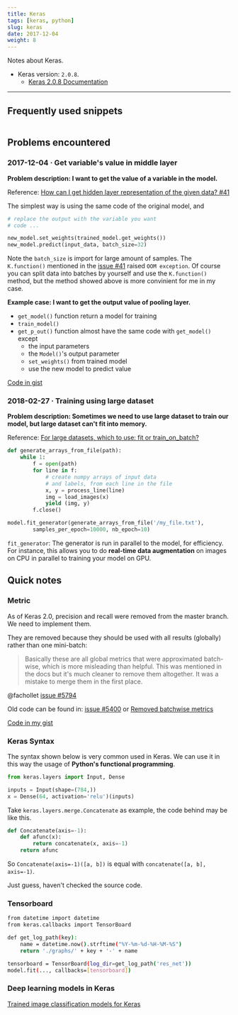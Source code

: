 ```yaml
---
title: Keras
tags: [keras, python]
slug: keras
date: 2017-12-04
weight: 8
---
```


Notes about Keras.

- Keras version: `2.0.8`.
    - [Keras 2.0.8 Documentation](https://faroit.github.io/keras-docs/2.0.8/)

---

## Frequently used snippets

``` py

```

## Problems encountered

### 2017-12-04 · Get variable's value in middle layer

**Problem description: I want to get the value of a variable in the model.**

Reference: [How can I get hidden layer representation of the given data? #41](https://github.com/fchollet/keras/issues/41)

The simplest way is using the same code of the original model, and

``` py
# replace the output with the variable you want
# code ...

new_model.set_weights(trained_model.get_weights())
new_model.predict(input_data, batch_size=32)
```

Note the `batch_size` is import for large amount of samples. The `K.function()` mentioned in the [issue #41](https://github.com/fchollet/keras/issues/41) raised `OOM exception`. Of course you can split data into batches by yourself and use the `K.function()` method, but the method showed above is more convinient for me in my case.

<!--more-->

**Example case: I want to get the output value of pooling layer.**

- `get_model()` function return a model for training
- `train_model()`
- `get_p_out()` function almost have the same code with `get_model()` except
	- the input parameters
	- the `Model()`'s output parameter
	- `set_weights()` from trained model
	- use the new model to predict value

[Code in gist](https://gist.github.com/blue-fatty/b217689b5c9408e1e46a2c1e14be2fdc)

### 2018-02-27 · Training using large dataset

**Problem description: Sometimes we need to use large dataset to train our model, but large dataset can't fit into memory.**

Reference: [For large datasets, which to use: fit or train_on_batch?](https://github.com/keras-team/keras/issues/2708)

``` py
def generate_arrays_from_file(path):
    while 1:
        f = open(path)
        for line in f:
            # create numpy arrays of input data
            # and labels, from each line in the file
            x, y = process_line(line)
            img = load_images(x)
            yield (img, y)
        f.close()

model.fit_generator(generate_arrays_from_file('/my_file.txt'),
        samples_per_epoch=10000, nb_epoch=10)
```

`fit_generator`: The generator is run in parallel to the model, for efficiency. For instance, this allows you to do **real-time data augmentation** on images on CPU in parallel to training your model on GPU.

## Quick notes

### Metric

As of Keras 2.0, precision and recall were removed from the master branch. We need to implement them.

They are removed because they should be used with all results (globally) rather than one mini-batch:

>Basically these are all global metrics that were approximated
batch-wise, which is more misleading than helpful. This was mentioned in
the docs but it's much cleaner to remove them altogether. It was a mistake
to merge them in the first place. 
>
@fachollet [issue #5794](https://github.com/keras-team/keras/issues/5794#issuecomment-287641301)

Old code can be found in: [issue #5400](https://github.com/fchollet/keras/issues/5400) or [Removed batchwise metrics](https://github.com/fchollet/keras/commit/a56b1a55182acf061b1eb2e2c86b48193a0e88f7)

[Code in my gist](https://gist.github.com/blue-fatty/8c4e0790a7ef38e0846521971f62444a)

### Keras Syntax

The syntax shown below is very common used in Keras. We can use it in this way the usage of **Python's functional programming**.

``` py
from keras.layers import Input, Dense

inputs = Input(shape=(784,))
x = Dense(64, activation='relu')(inputs)
```

Take `keras.layers.merge.Concatenate` as example, the code behind may be like this.

``` py
def Concatenate(axis=-1):
    def afunc(x):
        return concatenate(x, axis=-1)
    return afunc
```

So `Concatenate(axis=-1)([a, b])` is equal with `concatenate([a, b], axis=-1)`.

Just guess, haven't checked the source code.

### Tensorboard

``` sh
from datetime import datetime
from keras.callbacks import TensorBoard

def get_log_path(key):
    name = datetime.now().strftime("%Y-%m-%d-%H-%M-%S")
    return './graphs/' + key + '-' + name

tensorboard = TensorBoard(log_dir=get_log_path('res_net'))
model.fit(..., callbacks=[tensorboard])
```

### Deep learning models in Keras

[Trained image classification models for Keras](https://github.com/fchollet/deep-learning-models)

